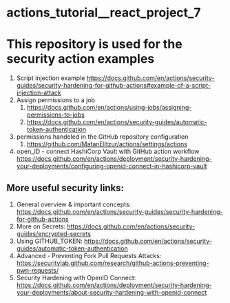 # actions_tutorial__react_project_7
# This repository is used for the security action examples
1. Script injection example
   https://docs.github.com/en/actions/security-guides/security-hardening-for-github-actions#example-of-a-script-injection-attack
2. Assign permissions to a job 
   1. https://docs.github.com/en/actions/using-jobs/assigning-permissions-to-jobs 
   2. https://docs.github.com/en/actions/security-guides/automatic-token-authentication
3. permissions handeled in the GitHub repository configuration
   1. https://github.com/MatanElitzur/actions/settings/actions
4. open_ID - connect HashiCorp Vault with GitHub action workflow
   https://docs.github.com/en/actions/deployment/security-hardening-your-deployments/configuring-openid-connect-in-hashicorp-vault

## More useful security links:
1. General overview & important concepts: https://docs.github.com/en/actions/security-guides/security-hardening-for-github-actions
2. More on Secrets: https://docs.github.com/en/actions/security-guides/encrypted-secrets
3. Using GITHUB_TOKEN: https://docs.github.com/en/actions/security-guides/automatic-token-authentication
4. Advanced - Preventing Fork Pull Requests Attacks: https://securitylab.github.com/research/github-actions-preventing-pwn-requests/
5. Security Hardening with OpenID Connect: https://docs.github.com/en/actions/deployment/security-hardening-your-deployments/about-security-hardening-with-openid-connect